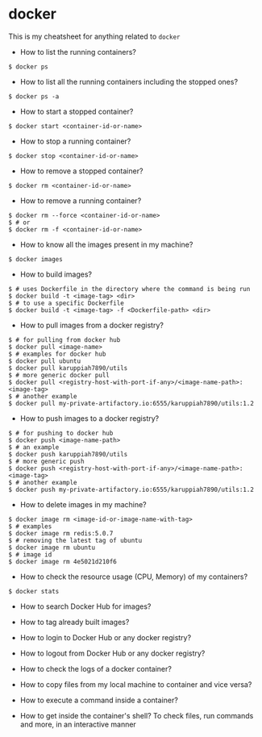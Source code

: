# docker

This is my cheatsheet for anything related to `docker`

* How to list the running containers?

```
$ docker ps
```

* How to list all the running containers including the stopped ones?

```
$ docker ps -a
```

* How to start a stopped container?

```
$ docker start <container-id-or-name>
```

* How to stop a running container?

```
$ docker stop <container-id-or-name>
```

* How to remove a stopped container?

```
$ docker rm <container-id-or-name>
```

* How to remove a running container?

```
$ docker rm --force <container-id-or-name>
$ # or
$ docker rm -f <container-id-or-name>
```

* How to know all the images present in my machine?

```
$ docker images
```

* How to build images?

```
$ # uses Dockerfile in the directory where the command is being run
$ docker build -t <image-tag> <dir>
$ # to use a specific Dockerfile
$ docker build -t <image-tag> -f <Dockerfile-path> <dir> 
```

* How to pull images from a docker registry?

```
$ # for pulling from docker hub
$ docker pull <image-name>
$ # examples for docker hub
$ docker pull ubuntu
$ docker pull karuppiah7890/utils
$ # more generic docker pull
$ docker pull <registry-host-with-port-if-any>/<image-name-path>:<image-tag>
$ # another example
$ docker pull my-private-artifactory.io:6555/karuppiah7890/utils:1.2
```

* How to push images to a docker registry?

```
$ # for pushing to docker hub
$ docker push <image-name-path>
$ # an example
$ docker push karuppiah7890/utils
$ # more generic push
$ docker push <registry-host-with-port-if-any>/<image-name-path>:<image-tag>
$ # another example
$ docker push my-private-artifactory.io:6555/karuppiah7890/utils:1.2
```

* How to delete images in my machine?

```
$ docker image rm <image-id-or-image-name-with-tag>
$ # examples
$ docker image rm redis:5.0.7
$ # removing the latest tag of ubuntu
$ docker image rm ubuntu
$ # image id
$ docker image rm 4e5021d210f6 
```

* How to check the resource usage (CPU, Memory) of my containers?

```
$ docker stats
```

* How to search Docker Hub for images?

* How to tag already built images?

* How to login to Docker Hub or any docker registry?

* How to logout from Docker Hub or any docker registry?

* How to check the logs of a docker container?

* How to copy files from my local machine to container and vice versa?

* How to execute a command inside a container?

* How to get inside the container's shell? To check files, run commands
and more, in an interactive manner

